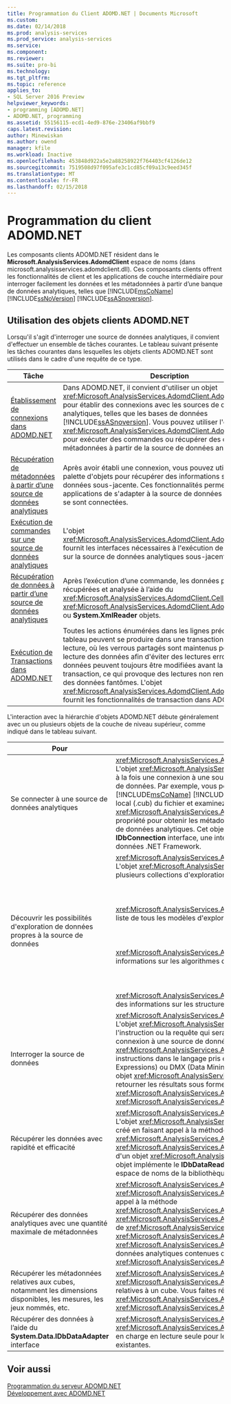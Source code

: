 ```yaml
---
title: Programmation du Client ADOMD.NET | Documents Microsoft
ms.custom: 
ms.date: 02/14/2018
ms.prod: analysis-services
ms.prod_service: analysis-services
ms.service: 
ms.component: 
ms.reviewer: 
ms.suite: pro-bi
ms.technology: 
ms.tgt_pltfrm: 
ms.topic: reference
applies_to:
- SQL Server 2016 Preview
helpviewer_keywords:
- programming [ADOMD.NET]
- ADOMD.NET, programming
ms.assetid: 55156115-ecd1-4ed9-876e-23406af9bbf9
caps.latest.revision: 
author: Minewiskan
ms.author: owend
manager: kfile
ms.workload: Inactive
ms.openlocfilehash: 453848d922a5e2a88258922f764403cf4126de12
ms.sourcegitcommit: 7519508d97f095afe3c1cd85cf09a13c9eed345f
ms.translationtype: MT
ms.contentlocale: fr-FR
ms.lasthandoff: 02/15/2018
---
```

# <a name="adomdnet-client-programming"></a>Programmation du client ADOMD.NET
  Les composants clients ADOMD.NET résident dans le **Microsoft.AnalysisServices.AdomdClient** espace de noms (dans microsoft.analysisservices.adomdclient.dll). Ces composants clients offrent les fonctionnalités de client et les applications de couche intermédiaire pour interroger facilement les données et les métadonnées à partir d’une banque de données analytiques, telles que [!INCLUDE[msCoName](../../includes/msconame-md.md)] [!INCLUDE[ssNoVersion](../../includes/ssnoversion-md.md)] [!INCLUDE[ssASnoversion](../../includes/ssasnoversion-md.md)].  
  
## <a name="using-the-adomdnet-client-objects"></a>Utilisation des objets clients ADOMD.NET  
 Lorsqu'il s'agit d'interroger une source de données analytiques, il convient d'effectuer un ensemble de tâches courantes. Le tableau suivant présente les tâches courantes dans lesquelles les objets clients ADOMD.NET sont utilisés dans le cadre d'une requête de ce type.  
  
|Tâche| Description|  
|----------|-----------------|  
|[Établissement de connexions dans ADOMD.NET](../../analysis-services/multidimensional-models-adomd-net-client/connections-in-adomd-net.md)|Dans ADOMD.NET, il convient d'utiliser un objet <xref:Microsoft.AnalysisServices.AdomdClient.AdomdConnection> pour établir des connexions avec les sources de données analytiques, telles que les bases de données [!INCLUDE[ssASnoversion](../../includes/ssasnoversion-md.md)]. Vous pouvez utiliser l'objet <xref:Microsoft.AnalysisServices.AdomdClient.AdomdConnection> pour exécuter des commandes ou récupérer des données et des métadonnées à partir de la source de données analytiques.|  
|[Récupération de métadonnées à partir d’une source de données analytiques](../../analysis-services/multidimensional-models-adomd-net-client/retrieving-metadata-from-an-analytical-data-source.md)|Après avoir établi une connexion, vous pouvez utiliser une large palette d'objets pour récupérer des informations sur la source de données sous-jacente. Ces fonctionnalités permettent aux applications de s'adapter à la source de données à laquelle elles se sont connectées.|  
|[Exécution de commandes sur une source de données analytiques](../../analysis-services/multidimensional-models-adomd-net-client/executing-commands-against-an-analytical-data-source.md)|L'objet <xref:Microsoft.AnalysisServices.AdomdClient.AdomdCommand> fournit les interfaces nécessaires à l'exécution de commandes sur la source de données analytiques sous-jacente.|  
|[Récupération de données à partir d’une source de données analytiques](../../analysis-services/multidimensional-models-adomd-net-client/retrieving-data-from-an-analytical-data-source.md)|Après l’exécution d’une commande, les données peuvent être récupérées et analysée à l’aide du <xref:Microsoft.AnalysisServices.AdomdClient.CellSet>, <xref:Microsoft.AnalysisServices.AdomdClient.AdomdDataReader>, ou **System.XmlReader** objets.|  
|[Exécution de Transactions dans ADOMD.NET](../../analysis-services/multidimensional-models-adomd-net-client/connections-in-adomd-net-performing-transactions.md)|Toutes les actions énumérées dans les lignes précédentes de ce tableau peuvent se produire dans une transaction validée en lecture, où les verrous partagés sont maintenus pendant la lecture des données afin d'éviter des lectures erronées. Les données peuvent toujours être modifiées avant la fin de la transaction, ce qui provoque des lectures non renouvelables ou des données fantômes. L'objet <xref:Microsoft.AnalysisServices.AdomdClient.AdomdTransaction> fournit les fonctionnalités de transaction dans ADOMD.NET.|  
  
 L'interaction avec la hiérarchie d'objets ADOMD.NET débute généralement avec un ou plusieurs objets de la couche de niveau supérieur, comme indiqué dans le tableau suivant.  
  
|Pour|Utiliser cet objet|  
|--------|---------------------|  
|Se connecter à une source de données analytiques|<xref:Microsoft.AnalysisServices.AdomdClient.AdomdConnection><br /> L'objet <xref:Microsoft.AnalysisServices.AdomdClient.AdomdConnection> représente à la fois une connexion à une source de données et les métadonnées de la source de données. Par exemple, vous pouvez vous connecter à un [!INCLUDE[msCoName](../../includes/msconame-md.md)] [!INCLUDE[ssNoVersion](../../includes/ssnoversion-md.md)] [!INCLUDE[ssASnoversion](../../includes/ssasnoversion-md.md)] cube local (.cub) du fichier et examinez le <xref:Microsoft.AnalysisServices.AdomdClient.AdomdConnection.Cubes%2A> propriété pour obtenir les métadonnées relatives aux cubes présents sur la source de données analytiques. Cet objet représente également l’implémentation de la **IDbConnection** interface, une interface qui est requise par tous les fournisseurs de données .NET Framework.|  
|Découvrir les possibilités d'exploration de données propres à la source de données|<xref:Microsoft.AnalysisServices.AdomdClient.AdomdConnection><br /> L'objet <xref:Microsoft.AnalysisServices.AdomdClient.AdomdConnection> expose plusieurs collections d'exploration de données :<br /><br /><br /><br /> <xref:Microsoft.AnalysisServices.AdomdClient.MiningModelCollection> contient une liste de tous les modèles d'exploration de données de la source de données.<br /><br /><br /><br /> <xref:Microsoft.AnalysisServices.AdomdClient.MiningServiceCollection> fournit des informations sur les algorithmes d'exploration de données disponibles.<br /><br /><br /><br /> <xref:Microsoft.AnalysisServices.AdomdClient.MiningStructureCollection> expose des informations sur les structures d'exploration de données du serveur.|  
|Interroger la source de données|<xref:Microsoft.AnalysisServices.AdomdClient.AdomdCommand><br /> L'objet <xref:Microsoft.AnalysisServices.AdomdClient.AdomdCommand> représente l'instruction ou la requête qui sera envoyée au serveur. Après avoir établi une connexion à une source de données, vous devez utiliser un objet <xref:Microsoft.AnalysisServices.AdomdClient.AdomdCommand> pour exécuter les instructions dans le langage pris en charge, tel que MDX (Multidimensional Expressions) ou DMX (Data Mining Extensions). Vous pouvez également utiliser un objet <xref:Microsoft.AnalysisServices.AdomdClient.AdomdCommand> pour retourner les résultats sous forme d'objets <xref:Microsoft.AnalysisServices.AdomdClient.CellSet> ou <xref:Microsoft.AnalysisServices.AdomdClient.AdomdDataReader>.|  
|Récupérer les données avec rapidité et efficacité|<xref:Microsoft.AnalysisServices.AdomdClient.AdomdDataReader><br /> L'objet <xref:Microsoft.AnalysisServices.AdomdClient.AdomdDataReader> peut être créé en faisant appel à la méthode <xref:Microsoft.AnalysisServices.AdomdClient.AdomdCommand.Execute%2A> ou <xref:Microsoft.AnalysisServices.AdomdClient.AdomdCommand.ExecuteReader%2A> d'un objet <xref:Microsoft.AnalysisServices.AdomdClient.AdomdCommand>. Cet objet implémente le **IDbDataReader** de l’interface à partir de la **System.Data** espace de noms de la bibliothèque de classes .NET Framework.|  
|Récupérer des données analytiques avec une quantité maximale de métadonnées|<xref:Microsoft.AnalysisServices.AdomdClient.CellSet><br /> <xref:Microsoft.AnalysisServices.AdomdClient.CellSet> peut être créé en faisant appel à la méthode <xref:Microsoft.AnalysisServices.AdomdClient.AdomdCommand.Execute%2A> ou <xref:Microsoft.AnalysisServices.AdomdClient.AdomdCommand.ExecuteCellSet%2A> de <xref:Microsoft.AnalysisServices.AdomdClient.AdomdCommand>. Dès lors que <xref:Microsoft.AnalysisServices.AdomdClient.AdomdCommand> a retourné <xref:Microsoft.AnalysisServices.AdomdClient.CellSet>, vous pouvez examiner les données analytiques contenues dans <xref:Microsoft.AnalysisServices.AdomdClient.CellSet>.|  
|Récupérer les métadonnées relatives aux cubes, notamment les dimensions disponibles, les mesures, les jeux nommés, etc.|<xref:Microsoft.AnalysisServices.AdomdClient.CubeDef><br /> <xref:Microsoft.AnalysisServices.AdomdClient.CubeDef> représente les métadonnées relatives à un cube. Vous faites référence à <xref:Microsoft.AnalysisServices.AdomdClient.CubeDef> à partir de <xref:Microsoft.AnalysisServices.AdomdClient.AdomdConnection>.|  
|Récupérer des données à l’aide du **System.Data.IDbDataAdapter** interface|<xref:Microsoft.AnalysisServices.AdomdClient.AdomdDataAdapter><br /> <xref:Microsoft.AnalysisServices.AdomdClient.AdomdDataAdapter> fournit une prise en charge en lecture seule pour les applications clientes .NET Framework existantes.|  
  
## <a name="see-also"></a>Voir aussi  
 [Programmation du serveur ADOMD.NET](../../analysis-services/multidimensional-models-adomd-net-server/adomd-net-server-programming.md)   
 [Développement avec ADOMD.NET](../../analysis-services/multidimensional-models/adomd-net/developing-with-adomd-net.md)  
  
  
